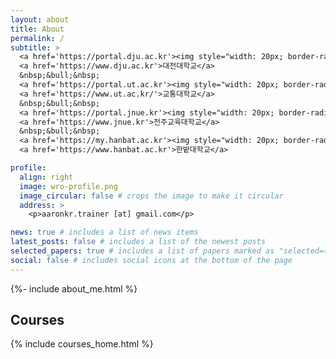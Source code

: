 ```yaml
---
layout: about
title: About
permalink: /
subtitle: >
  <a href='https://portal.dju.ac.kr'><img style="width: 20px; border-radius: 50%; margin-right: 2px;" src="/assets/img/dju-logo.png" /></a>
  <a href='https://www.dju.ac.kr'>대전대학교</a>
  &nbsp;&bull;&nbsp;
  <a href='https://portal.ut.ac.kr'><img style="width: 20px; border-radius: 50%; margin-right: 2px;" src="/assets/img/ut-logo.jpg" /></a>
  <a href='https://www.ut.ac.kr/'>교통대학교</a>
  &nbsp;&bull;&nbsp;
  <a href='https://portal.jnue.kr'><img style="width: 20px; border-radius: 50%; margin-right: 2px;" src="/assets/img/jnue-logo.jpg" /></a>
  <a href='https://www.jnue.kr'>전주교육대학교</a>
  &nbsp;&bull;&nbsp;
  <a href='https://my.hanbat.ac.kr'><img style="width: 20px; border-radius: 50%; margin-right: 2px;" src="/assets/img/hanbat-logo.jpg" /></a>
  <a href='https://www.hanbat.ac.kr'>한밭대학교</a>

profile:
  align: right
  image: wro-profile.png
  image_circular: false # crops the image to make it circular
  address: >
    <p>aaronkr.trainer [at] gmail.com</p>

news: true # includes a list of news items
latest_posts: false # includes a list of the newest posts
selected_papers: true # includes a list of papers marked as "selected={true}"
social: false # includes social icons at the bottom of the page
---
```


{%- include about_me.html %}

## Courses

{% include courses_home.html %}

<!--
## GitHub Repositories

{% if site.data.repositories.github_repos %}

<div class="repositories d-flex flex-wrap flex-md-row flex-column justify-content-between align-items-center">
  {% for repo in site.data.repositories.github_repos %}
    {% include repository/repo.html repository=repo %}
  {% endfor %}
</div>
{% endif %}
-->
